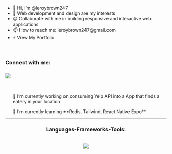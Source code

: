 <ul>
<li>👋 Hi, I’m @leroybrown247</li>
<li>👀 Web development and design are my interests</li>
<li>😊 Collaborate with me in building responsive and interactive web applications</li>
<li>📫 How to reach me: leroybrown247@gmail.com</li>
<li href="https://leroybrown247.github.io/leroy.dev/">⚡ View My Portfolio</li>
</ul>
<br/>
<div>
<h3>Connect with me:<h3>
  <a href="https://linkedin.com/in/pedro-sales-muniz" target="_blank">
    <img src="https://img.shields.io/badge/LinkedIn-0077B5?style=for-the-badge&logo=linkedin&logoColor=white" target="_blank" />
  </a>
</div>
<br/>

<div>
 <ul>
 <p>🔭 I’m currently working on consuming Yelp API into a App that finds a eatery in your location</p>
 <p>🌱 I’m currently learning **Redis, Tailwind, React Native Expo**</p>
 </ul>
 
 <hr>
 
<h3 align="center">Languages-Frameworks-Tools:</h3>
<br/>
<div align="center">
    <img src="https://skillicons.dev/icons?i=react,javascript,typescript,html,css,vscode,figma,github,nodejs,mysql,jest,git,express,sass"/>
</div>
